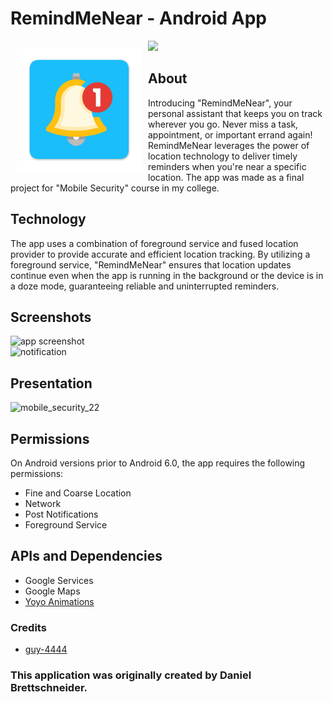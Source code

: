 # RemindMeNear - Android App

<img src="app/src/main/res/drawable/appicon.png" align="left"
width="200" hspace="10" vspace="10">
<a href="https://play.google.com/store/apps/details?id=com.brettstudio.android.reminderbylocation"><img src="https://play.google.com/intl/en_us/badges/images/generic/en_badge_web_generic.png" height="75"></a>

## About

Introducing "RemindMeNear", your personal assistant that keeps you on track wherever you go. 
Never miss a task, appointment, or important errand again! RemindMeNear leverages the power of location technology to deliver timely reminders when you're near a specific location.
The app was made as a final project for "Mobile Security" course in my college.

## Technology

The app uses a combination of foreground service and fused location provider to provide accurate and efficient location tracking. By utilizing a foreground service, "RemindMeNear" ensures that location updates continue even when the app is running in the background or the device is in a doze mode, guaranteeing reliable and uninterrupted reminders.

## Screenshots

<img src="https://github.com/DanielBretts/Remind-Me-Near/assets/60986160/29ae13c5-997c-4720-a93b-b7fceca60fe4" alt="app screenshot" width="200" height="400">
<br>
<img src="https://github.com/DanielBretts/Remind-Me-Near/assets/60986160/8c5563b5-8de7-496b-a3fe-5e488146ab55" alt="notification" width="400" height="100">


## Presentation

![mobile_security_22](https://github.com/DanielBretts/Remind-Me-Near/assets/60986160/259339ae-69ba-426a-ad4a-ea65247e2299)

## Permissions

On Android versions prior to Android 6.0, the app requires the following permissions:
- Fine and Coarse Location
- Network
- Post Notifications
- Foreground Service

## APIs and Dependencies

- Google Services
- Google Maps
- [Yoyo Animations](https://github.com/daimajia/AndroidViewAnimations)

### Credits
- [guy-4444](https://github.com/guy-4444/Class23A-Ands-4)
### This application was originally created by Daniel Brettschneider.
